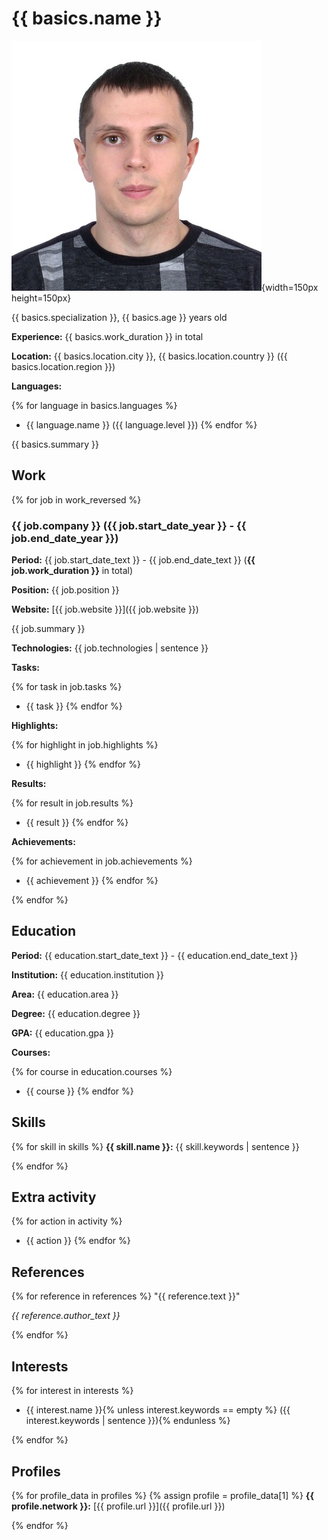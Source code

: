 # {{ basics.name }}

![](assets/images/resume/main_photo.jpg){width=150px height=150px}

{{ basics.specialization }}, {{ basics.age }} years old

**Experience:** {{ basics.work_duration }} in total

**Location:** {{ basics.location.city }}, {{ basics.location.country }} ({{ basics.location.region }})

**Languages:**

{% for language in basics.languages %}
- {{ language.name }} ({{ language.level }})
{% endfor %}

{{ basics.summary }}

## Work

{% for job in work_reversed %}
### {{ job.company }} ({{ job.start_date_year }} - {{ job.end_date_year }})

**Period:** {{ job.start_date_text }} - {{ job.end_date_text }} (**{{ job.work_duration }}** in total)

**Position:** {{ job.position }}

**Website:** [{{ job.website }}]({{ job.website }})

{{ job.summary }}

**Technologies:** {{ job.technologies | sentence }}

**Tasks:**

{% for task in job.tasks %}
- {{ task }}
{% endfor %}

**Highlights:**

{% for highlight in job.highlights %}
- {{ highlight }}
{% endfor %}

**Results:**

{% for result in job.results %}
- {{ result }}
{% endfor %}

**Achievements:**

{% for achievement in job.achievements %}
- {{ achievement }}
{% endfor %}

{% endfor %}

## Education

**Period:** {{ education.start_date_text }} - {{ education.end_date_text }}

**Institution:** {{ education.institution }}

**Area:** {{ education.area }}

**Degree:** {{ education.degree }}

**GPA:** {{ education.gpa }}

**Courses:**

{% for course in education.courses %}
- {{ course }}
{% endfor %}

## Skills

{% for skill in skills %}
**{{ skill.name }}:** {{ skill.keywords | sentence }}

{% endfor %}

## Extra activity

{% for action in activity %}
- {{ action }}
{% endfor %}

## References

{% for reference in references %}
"{{ reference.text }}"

*{{ reference.author_text }}*

{% endfor %}

## Interests

{% for interest in interests %}
- {{ interest.name }}{% unless interest.keywords == empty %} ({{ interest.keywords | sentence }}){% endunless %}

{% endfor %}

## Profiles

{% for profile_data in profiles %}
{% assign profile = profile_data[1] %}
**{{ profile.network }}:** [{{ profile.url }}]({{ profile.url }})

{% endfor %}
